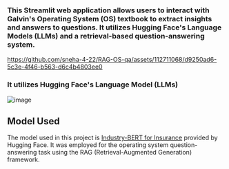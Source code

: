 ### This Streamlit web application allows users to interact with Galvin's Operating System (OS) textbook to extract insights and answers to questions. It utilizes Hugging Face's Language Models (LLMs) and a retrieval-based question-answering system.

https://github.com/sneha-4-22/RAG-OS-qa/assets/112711068/d9250ad6-5c3e-4f46-b563-d6c4b4803ee0


### It utilizes Hugging Face's Language Model (LLMs) 



![image](https://github.com/sneha-4-22/RAG-OS-qa/assets/112711068/749d4468-ca67-4c54-9777-8f3673104151)

## Model Used

The model used in this project is [Industry-BERT for Insurance](https://huggingface.co/llmware/industry-bert-insurance-v0.1) provided by Hugging Face. It was employed for the operating system question-answering task using the RAG (Retrieval-Augmented Generation) framework.
